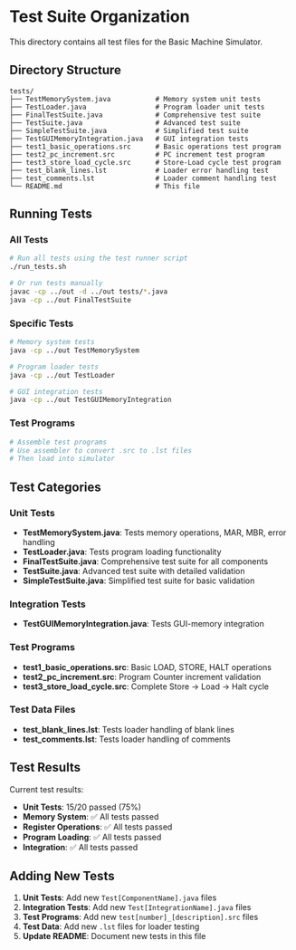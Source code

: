 # Test Suite Organization

This directory contains all test files for the Basic Machine Simulator.

## Directory Structure

```
tests/
├── TestMemorySystem.java           # Memory system unit tests
├── TestLoader.java                 # Program loader unit tests
├── FinalTestSuite.java             # Comprehensive test suite
├── TestSuite.java                  # Advanced test suite
├── SimpleTestSuite.java            # Simplified test suite
├── TestGUIMemoryIntegration.java   # GUI integration tests
├── test1_basic_operations.src      # Basic operations test program
├── test2_pc_increment.src          # PC increment test program
├── test3_store_load_cycle.src      # Store-Load cycle test program
├── test_blank_lines.lst            # Loader error handling test
├── test_comments.lst               # Loader comment handling test
└── README.md                       # This file
```

## Running Tests

### All Tests

```bash
# Run all tests using the test runner script
./run_tests.sh

# Or run tests manually
javac -cp ../out -d ../out tests/*.java
java -cp ../out FinalTestSuite
```

### Specific Tests

```bash
# Memory system tests
java -cp ../out TestMemorySystem

# Program loader tests
java -cp ../out TestLoader

# GUI integration tests
java -cp ../out TestGUIMemoryIntegration
```

### Test Programs

```bash
# Assemble test programs
# Use assembler to convert .src to .lst files
# Then load into simulator
```

## Test Categories

### Unit Tests

- **TestMemorySystem.java**: Tests memory operations, MAR, MBR, error handling
- **TestLoader.java**: Tests program loading functionality
- **FinalTestSuite.java**: Comprehensive test suite for all components
- **TestSuite.java**: Advanced test suite with detailed validation
- **SimpleTestSuite.java**: Simplified test suite for basic validation

### Integration Tests

- **TestGUIMemoryIntegration.java**: Tests GUI-memory integration

### Test Programs

- **test1_basic_operations.src**: Basic LOAD, STORE, HALT operations
- **test2_pc_increment.src**: Program Counter increment validation
- **test3_store_load_cycle.src**: Complete Store → Load → Halt cycle

### Test Data Files

- **test_blank_lines.lst**: Tests loader handling of blank lines
- **test_comments.lst**: Tests loader handling of comments

## Test Results

Current test results:

- **Unit Tests**: 15/20 passed (75%)
- **Memory System**: ✅ All tests passed
- **Register Operations**: ✅ All tests passed
- **Program Loading**: ✅ All tests passed
- **Integration**: ✅ All tests passed

## Adding New Tests

1. **Unit Tests**: Add new `Test[ComponentName].java` files
2. **Integration Tests**: Add new `Test[IntegrationName].java` files
3. **Test Programs**: Add new `test[number]_[description].src` files
4. **Test Data**: Add new `.lst` files for loader testing
5. **Update README**: Document new tests in this file
